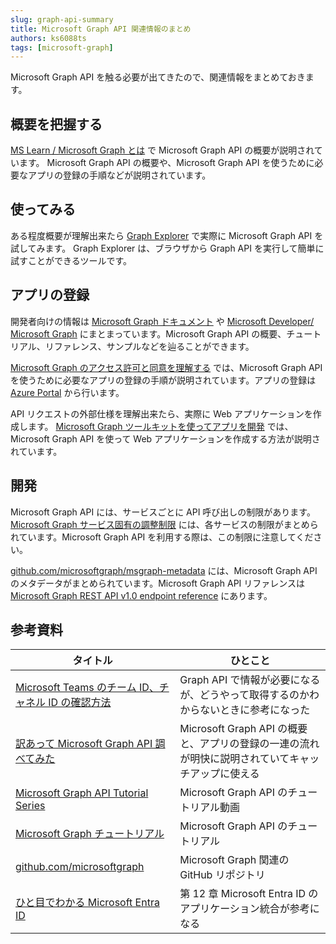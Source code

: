 ```yaml
---
slug: graph-api-summary
title: Microsoft Graph API 関連情報のまとめ
authors: ks6088ts
tags: [microsoft-graph]
---
```


Microsoft Graph API を触る必要が出てきたので、関連情報をまとめておきます。

<!--truncate-->

## 概要を把握する

[MS Learn / Microsoft Graph とは](https://learn.microsoft.com/ja-jp/training/modules/msgraph-intro-overview/) で Microsoft Graph API の概要が説明されています。
Microsoft Graph API の概要や、Microsoft Graph API を使うために必要なアプリの登録の手順などが説明されています。

## 使ってみる

ある程度概要が理解出来たら [Graph Explorer](https://developer.microsoft.com/en-us/graph/graph-explorer) で実際に Microsoft Graph API を試してみます。
Graph Explorer は、ブラウザから Graph API を実行して簡単に試すことができるツールです。

## アプリの登録

開発者向けの情報は [Microsoft Graph ドキュメント](https://learn.microsoft.com/ja-jp/graph/) や [Microsoft Developer/ Microsoft Graph](https://developer.microsoft.com/en-us/graph#get-started) にまとまっています。Microsoft Graph API の概要、チュートリアル、リファレンス、サンプルなどを辿ることができます。

[Microsoft Graph のアクセス許可と同意を理解する](https://learn.microsoft.com/ja-jp/training/modules/msgraph-javascript-app/3-understand-permissions) では、Microsoft Graph API を使うために必要なアプリの登録の手順が説明されています。アプリの登録は [Azure Portal](https://portal.azure.com/) から行います。

API リクエストの外部仕様を理解出来たら、実際に Web アプリケーションを作成します。
[Microsoft Graph ツールキットを使ってアプリを開発](https://learn.microsoft.com/ja-jp/training/paths/m365-msgraph-toolkit/) では、Microsoft Graph API を使って Web アプリケーションを作成する方法が説明されています。

## 開発

Microsoft Graph API には、サービスごとに API 呼び出しの制限があります。[Microsoft Graph サービス固有の調整制限](https://learn.microsoft.com/ja-jp/graph/throttling-limits) には、各サービスの制限がまとめられています。Microsoft Graph API を利用する際は、この制限に注意してください。

[github.com/microsoftgraph/msgraph-metadata](https://github.com/microsoftgraph/msgraph-metadata) には、Microsoft Graph API のメタデータがまとめられています。Microsoft Graph API リファレンスは [Microsoft Graph REST API v1.0 endpoint reference](https://docs.microsoft.com/en-us/graph/api/overview?view=graph-rest-1.0) にあります。

## 参考資料

<!-- table -->

| タイトル                                                                                                        | ひとこと                                                                                           |
| --------------------------------------------------------------------------------------------------------------- | -------------------------------------------------------------------------------------------------- |
| [Microsoft Teams のチーム ID、チャネル ID の確認方法](https://qiita.com/yamad365/items/e480f77e9102b132d258)    | Graph API で情報が必要になるが、どうやって取得するのかわからないときに参考になった                 |
| [訳あって Microsoft Graph API 調べてみた](https://qiita.com/massie_g/items/fe7540161aa4a5f86bf5)                | Microsoft Graph API の概要と、アプリの登録の一連の流れが明快に説明されていてキャッチアップに使える |
| [Microsoft Graph API Tutorial Series](https://www.youtube.com/playlist?list=PL3JVwFmb_BnT9Ti0MMRj5nPF7XoN-4MQx) | Microsoft Graph API のチュートリアル動画                                                           |
| [Microsoft Graph チュートリアル](https://learn.microsoft.com/ja-jp/graph/tutorials?view=graph-rest-1.0)         | Microsoft Graph API のチュートリアル                                                               |
| [github.com/microsoftgraph](https://github.com/microsoftgraph)                                                  | Microsoft Graph 関連の GitHub リポジトリ                                                           |
| [ひと目でわかる Microsoft Entra ID](https://amzn.to/48J2DNo)                                                    | 第 12 章 Microsoft Entra ID のアプリケーション統合が参考になる                                     |
